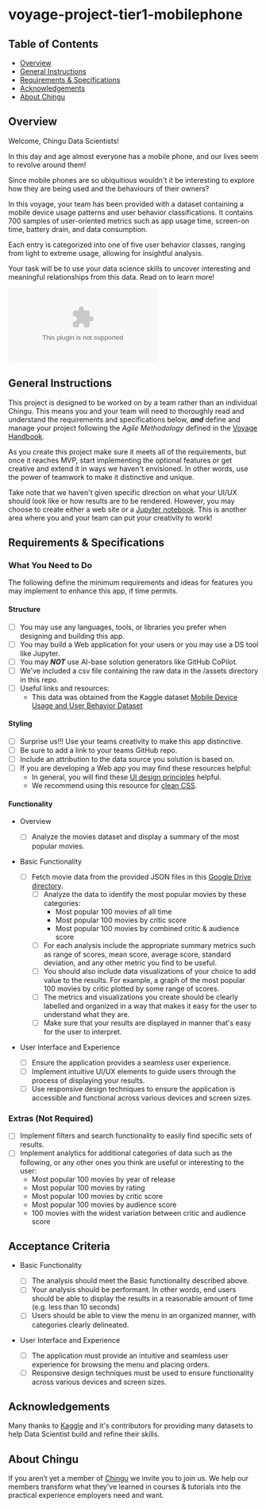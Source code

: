 # voyage-project-tier1-mobilephone

## Table of Contents

* [Overview](#overview)
* [General Instructions](#general-instructions)
* [Requirements & Specifications](#requirements-specifications)
* [Acknowledgements](#acknowledgements)
* [About Chingu](#about-chingu)

## Overview

Welcome, Chingu Data Scientists!

In this day and age almost everyone has a mobile phone, and our lives seem
to revolve around them!

Since mobile phones are so ubiquitious wouldn't it be interesting to explore
how they are being used and the behaviours of their owners?

In this voyage, your team has been provided with a dataset containing a
mobile device usage patterns and user behavior classifications. It contains 700
samples of user-oriented metrics such as app usage time, screen-on time,
battery drain, and data consumption.

Each entry is categorized into one of five user behavior classes, ranging from
light to extreme usage, allowing for insightful analysis.

Your task will be to use your data science skills to uncover interesting and
meaningful relationships from this data. Read on to learn more!

![Mobile Device Usage and User Behavior Dataset](./assets/user_behavior_dataset.csv)

## General Instructions

This project is designed to be worked on by a team rather than an individual
Chingu. This means you and your team will need to thoroughly read and
understand the requirements and specifications below, **_and_** define and
manage your project following the _Agile Methodology_ defined in the
[Voyage Handbook](https://github.com/chingu-voyages/Handbook/blob/main/docs/guides/voyage/voyage.md#voyage-guide).

As you create this project make sure it meets all of the requirements, but once
it reaches MVP, start implementing the optional features or get creative and
extend it in ways we haven't envisioned. In other words, use the power of
teamwork to make it distinctive and unique.

Take note that we haven't given specific direction on what your UI/UX should
look like or how results are to be rendered. However, you may choose to create
either a web site or a [Jupyter notebook](https://jupyter.org/). This is
another area where you and your team can put your creativity to work!

## Requirements & Specifications

### What You Need to Do

The following define the minimum requirements and ideas for features you may
implement to enhance this app, if time permits.

#### Structure

* [ ] You may use any languages, tools, or libraries you prefer when designing and building this app.
* [ ] You may build a Web application for your users or you may use a DS tool like Jupyter.
* [ ] You may **_NOT_** use AI-base solution generators like GitHub CoPilot.
* [ ] We've included a csv file containing the raw data in the /assets directory in this repo.
* [ ] Useful links and resources:
  * This data was obtained from the Kaggle dataset [Mobile Device Usage and User Behavior Dataset](https://www.kaggle.com/datasets/valakhorasani/mobile-device-usage-and-user-behavior-dataset?resource=download)

#### Styling

* [ ] Surprise us!!! Use your teams creativity to make this app distinctive.
* [ ] Be sure to add a link to your teams GitHub repo.
* [ ] Include an attribution to the data source you solution is based on.
* [ ] If you are developing a Web app you may find these resources helpful:
  * In general, you will find these [UI design principles](https://www.justinmind.com/ui-design/principles) helpful.
  * We recommend using this resource for [clean CSS](https://israelmitolu.hashnode.dev/writing-cleaner-css-using-bem-methodology).

#### Functionality

* Overview

  * [ ] Analyze the movies dataset and display a summary of the most popular movies.

* Basic Functionality
  * [ ] Fetch movie data from the provided JSON files in this [Google Drive directory](https://drive.google.com/drive/folders/17cGnwfhFg3HA2e7wJLmyqGh0ue1JANWY?usp=sharing).
    * [ ] Analyze the data to identify the most popular movies by these categories:
      * Most popular 100 movies of all time
      * Most popular 100 movies by critic score
      * Most popular 100 movies by combined critic & audience score
    * [ ] For each analysis include the appropriate summary metrics such as range of scores, mean score, average score, standard deviation, and any other metric you find to be useful.
    * [ ] You should also include data visualizations of your choice to add value to the results. For example, a graph of the most popular 100 movies by critic plotted by some range of scores.
    * [ ] The metrics and visualizations you create should be clearly labelled and organized in a way that makes it easy for the user to understand what they are.
    * [ ] Make sure that your results are displayed in manner that's easy for the user to interpret.

* User Interface and Experience

  * [ ] Ensure the application provides a seamless user experience.
  * [ ] Implement intuitive UI/UX elements to guide users through the process of displaying your results.
  * [ ] Use responsive design techniques to ensure the application is accessible and functional across various devices and screen sizes.

### Extras (Not Required)

* [ ] Implement filters and search functionality to easily find specific sets of results.
* [ ] Implement analytics for additional categories of data such as the following, or any other ones you think are useful or interesting to the user:
  * Most popular 100 movies by year of release
  * Most popular 100 movies by rating
  * Most popular 100 movies by critic score
  * Most popular 100 movies by audience score
  * 100 movies with the widest variation between critic and audience score

## Acceptance Criteria

* Basic Functionality

  * [ ] The analysis should meet the Basic functionality described above.
  * [ ] Your analysis should be performant. In other words, end users should be able to display the results in a reasonable amount of time (e.g. less than 10 seconds)
  * [ ] Users should be able to view the menu in an organized manner, with categories clearly delineated.

* User Interface and Experience

  * [ ] The application must provide an intuitive and seamless user experience for browsing the menu and placing orders.
  * [ ] Responsive design techniques must be used to ensure functionality across various devices and screen sizes.

## Acknowledgements

Many thanks to [Kaggle](https://kaggle.com) and it's contributors for providing many datasets to help Data Scientist build and refine their skills.

## About Chingu

If you aren’t yet a member of [Chingu](https://chingu.io) we invite you to join us. We help our
members transform what they’ve learned in courses & tutorials into the
practical experience employers need and want.
